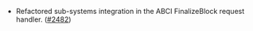 - Refactored sub-systems integration in the ABCI FinalizeBlock request handler.
  ([\#2482](https://github.com/anoma/namada/pull/2482))